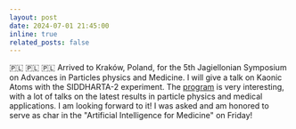 ```yaml
---
layout: post
date: 2024-07-01 21:45:00
inline: true
related_posts: false
---
```

🇵🇱 🇵🇱 🇵🇱 Arrived to Kraków, Poland, for the 5th Jagiellonian Symposium on Advances in Particles physics and Medicine. I will give a talk on Kaonic Atoms with the SIDDHARTA-2 experiment. The [program](https://indico.koza.if.uj.edu.pl/event/15/timetable/?view=standard) is very interesting, with a lot of talks on the latest results in particle physics and medical applications. I am looking forward to it! I was asked and am honored to serve as char in the "Artificial Intelligence for Medicine" on Friday!
